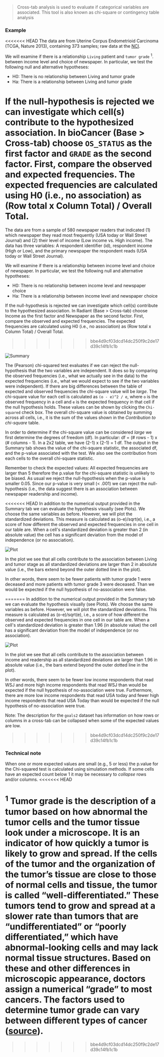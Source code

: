 > Cross-tab analysis is used to evaluate if categorical variables are associated. This tool is also known as chi-square or contingency table analysis

### Example

<<<<<<< HEAD
The data are from Uterine Corpus Endometrioid Carcinoma (TCGA, Nature 2013), containing 373 samples; raw data at the [NCI](https://tcga-data.nci.nih.gov/docs/publications/ucec_2013/).

We will examine if there is a relationship  `Living` patient and `tumor grade` <sup>1</sup>. between income level and choice of newspaper. In particular, we test the following null and alternative hypotheses:

- H0: There is no relationship between Living and tumor grade
-	Ha: There is a relationship between Living and tumor grade

If the null-hypothesis is rejected we can investigate which cell(s) contribute to the hypothesized association. In bioCancer (Base > Cross-tab) choose `OS_STATUS` as the first factor and `GRADE` as the second factor. First, compare the observed and expected frequencies. The expected frequencies are calculated using H0 (i.e., no association) as (Row total x Column Total) /  Overall Total.
=======
The data are from a sample of 580 newspaper readers that indicated (1) which newspaper they read most frequently (USA today or Wall Street Journal) and (2) their level of income (Low income vs. High income). The data has three variables: A respondent identifier (id), respondent income (High or Low), and the primary newspaper the respondent reads (USA today or Wall Street Journal).

We will examine if there is a relationship between income level and choice of newspaper. In particular, we test the following null and alternative hypotheses:

- H0: There is no relationship between income level and newspaper choice
-	Ha: There is a relationship between income level and newspaper choice

If the null-hypothesis is rejected we can investigate which cell(s) contribute to the hypothesized association. In Radiant (Base > Cross-tab) choose Income as the first factor and Newspaper as the second factor. First, compare the observed and expected frequencies. The expected frequencies are calculated using H0 (i.e., no association) as (Row total x Column Total) /  Overall Total.
>>>>>>> bbe4d9cf03dcd14dc250f9c2de17d39c14fb1c1b

![Summary](figures_quant/cross_tabs_summary.png)

The (Pearson) chi-squared test evaluates if we can reject the null-hypothesis that the two variables are independent. It does so by comparing the observed frequencies (i.e., what we actually see in the data) to the expected frequencies (i.e., what we would expect to see if the two variables were independent). If there are big differences between the table of expected and observed frequencies the chi-square value will be _large_. The chi-square value for each cell is calculated as `(o - e)^2 / e`, where `o` is the observed frequency in a cell and `e` is the expected frequency in that cell if the null hypothesis holds. These values can be shown by clicking the `Chi-squared` check box. The overall chi-square value is obtained by summing across all cells, i.e., it is the sum of the values shown in the _Contribution to chi-square_ table.

In order to determine if the chi-square value can be considered _large_ we first determine the degrees of freedom (df). In particular: df = (# rows - 1) x (# columns - 1). In a 2x2 table, we have (2-1) x (2-1) = 1 df. The output in the Summary tab shows the value of the chi-square statistic, the associated df, and the p-value associated with the test. We also see the contribution from each cells to the overall chi-square statistic.

Remember to check the expected values: All expected frequencies are larger than 5 therefore the p.value for the chi-square statistic is unlikely to be biased. As usual we reject the null-hypothesis when the p-value is smaller 0.05. Since our p-value is very small (< .001) we can reject the null-hypothesis (i.e., the data suggest there is an association between newspaper readership and income).

<<<<<<< HEAD
In addition to the numerical output provided in the Summary tab we can evaluate the hypothesis visually (see Plots). We choose the same variables as before. However, we will plot the standardized deviations. This measure is calculated as (o-e)/sqrt(e), i.e., a score of how different the observed and expected frequencies in one cell in our table are. When a cell's standardized deviation is greater than 2 (in absolute value) the cell has a significant deviation from the model of independence (or no association).

![Plot](figures_quant/cross_tabs_plot.png)

In the plot we see that all cells contribute to the association between Living and tumor stage as all standardized deviations are larger than 2 in absolute value (i.e., the bars extend beyond the outer dotted line in the plot).

In other words, there seem to be fewer patients with tumor grade 1 were deceased and more patients with tumor grade 3 were deceased. Than we would be expected if the null hypothesis of no-association were false.

=======
In addition to the numerical output provided in the Summary tab we can evaluate the hypothesis visually (see Plots). We choose the same variables as before. However, we will plot the standardized deviations. This measure is calculated as (o-e)/sqrt(e), i.e., a score of how different the observed and expected frequencies in one cell in our table are. When a cell's standardized deviation is greater than 1.96 (in absolute value) the cell has a significant deviation from the model of independence (or no association).

![Plot](figures_quant/cross_tabs_plot.png)

In the plot we see that all cells contribute to the association between income and readership as all standardized deviations are larger than 1.96 in absolute value (i.e., the bars extend beyond the outer dotted line in the plot).

In other words, there seem to be fewer low income respondents that read WSJ and more high income respondents that read WSJ than would be expected if the null hypothesis of no-association were true. Furthermore, there are more low income respondents that read USA today and fewer high income respondents that read USA Today than would be expected if the null hypothesis of no-association were true.

Note: The description for the `goals2` dataset has information on how rows or columns in a cross-tab can be collapsed when some of the expected values are low.
>>>>>>> bbe4d9cf03dcd14dc250f9c2de17d39c14fb1c1b

### Technical note

When one or more expected values are small (e.g., 5 or less) the p.value for the Chi-squared test is calculated using simulation methods. If some cells have an expected count below 1 it may be necessary to _collapse_ rows and/or columns.
<<<<<<< HEAD

<sup>1</sup> Tumor grade is the description of a tumor based on how abnormal the tumor cells and the tumor tissue look under a microscope. It is an indicator of how quickly a tumor is likely to grow and spread. If the cells of the tumor and the organization of the tumor’s tissue are close to those of normal cells and tissue, the tumor is called “well-differentiated.” These tumors tend to grow and spread at a slower rate than tumors that are “undifferentiated” or “poorly differentiated,” which have abnormal-looking cells and may lack normal tissue structures. Based on these and other differences in microscopic appearance, doctors assign a numerical “grade” to most cancers. The factors used to determine tumor grade can vary between different types of cancer ([source](http://www.cancer.gov/about-cancer/diagnosis-staging/prognosis/tumor-grade-fact-sheet)).
=======
>>>>>>> bbe4d9cf03dcd14dc250f9c2de17d39c14fb1c1b
